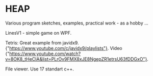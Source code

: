 # HEAP
Various program sketches, examples, practical work - as a hobby ...

LinesV1 - simple game on WPF.

Tetris:
Great example from javidx9. {"https://www.youtube.com/c/javidx9/playlists"}.
Video {"https://www.youtube.com/watch?v=8OK8_tHeCIA&list=PLrOv9FMX8xJE8NgepZR1etrsU63fDDGxO"}.

File viewer. Use 17 standart c++.


